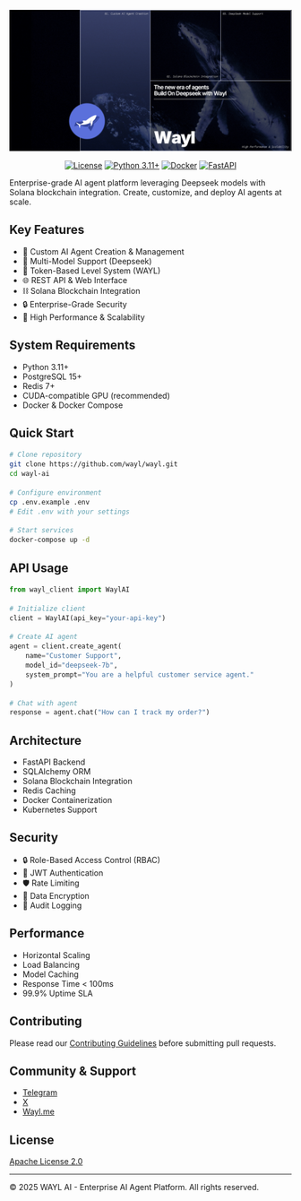 ![WAYL AI](/docs/assets/images/wayl-banner.png)

<div align="center">

[![License](https://img.shields.io/badge/License-Apache_2.0-blue.svg)](https://opensource.org/licenses/Apache-2.0)
[![Python 3.11+](https://img.shields.io/badge/python-3.11+-blue.svg)](https://www.python.org/downloads/)
[![Docker](https://img.shields.io/badge/docker-%230db7ed.svg?logo=docker&logoColor=white)](https://www.docker.com/)
[![FastAPI](https://img.shields.io/badge/FastAPI-005571?logo=fastapi)](https://fastapi.tiangolo.com/)

</div>
Enterprise-grade AI agent platform leveraging Deepseek models with Solana blockchain integration. Create, customize, and deploy AI agents at scale.

## Key Features
- 🤖 Custom AI Agent Creation & Management
- 🔄 Multi-Model Support (Deepseek)
- 💎 Token-Based Level System (WAYL)
- 🌐 REST API & Web Interface
- ⛓️ Solana Blockchain Integration
- 🔒 Enterprise-Grade Security
- 🚀 High Performance & Scalability

## System Requirements
- Python 3.11+
- PostgreSQL 15+
- Redis 7+
- CUDA-compatible GPU (recommended)
- Docker & Docker Compose

## Quick Start
```bash
# Clone repository
git clone https://github.com/wayl/wayl.git
cd wayl-ai

# Configure environment
cp .env.example .env
# Edit .env with your settings

# Start services
docker-compose up -d
```


## API Usage
```python
from wayl_client import WaylAI

# Initialize client
client = WaylAI(api_key="your-api-key")

# Create AI agent
agent = client.create_agent(
    name="Customer Support",
    model_id="deepseek-7b",
    system_prompt="You are a helpful customer service agent."
)

# Chat with agent
response = agent.chat("How can I track my order?")
```

## Architecture
- FastAPI Backend
- SQLAlchemy ORM
- Solana Blockchain Integration
- Redis Caching
- Docker Containerization
- Kubernetes Support

## Security
- 🔒 Role-Based Access Control (RBAC)
- 🔑 JWT Authentication
- 🛡️ Rate Limiting
- 🔐 Data Encryption
- 📝 Audit Logging

## Performance
- Horizontal Scaling
- Load Balancing
- Model Caching
- Response Time < 100ms
- 99.9% Uptime SLA

## Contributing
Please read our [Contributing Guidelines](CONTRIBUTING.md) before submitting pull requests.

## Community & Support
- [Telegram](https://t.me/wayl_ai)
- [ X](https://x.com/wayl_ai)
- [Wayl.me](https://wayl.me/)

## License
[Apache License 2.0](APACHE-LICENSE)

---
© 2025 WAYL AI - Enterprise AI Agent Platform. All rights reserved.